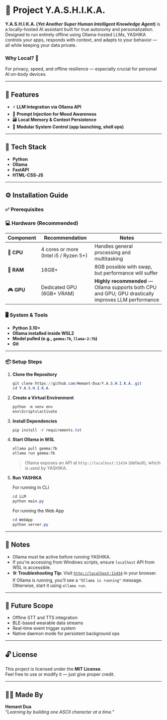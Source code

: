 # 🧠 Project Y.A.S.H.I.K.A.

**Y.A.S.H.I.K.A. (_Yet Another Super Human Intelligent Knowledge Agent_)** is a locally-hosted AI assistant built for true autonomy and personalization. Designed to run entirely offline using Ollama-hosted LLMs, YASHIKA controls your apps, responds with context, and adapts to your behavior — all while keeping your data private.

### Why Local? 🔐  
For privacy, speed, and offline resilience — especially crucial for personal AI on-body devices.

---

## 🚀 Features

- ⚡ **LLM Integration via Ollama API**
- 🧠 **Prompt Injection for Mood Awareness**
- 🗃️ **Local Memory & Context Persistence**
- 🧩 **Modular System Control (app launching, shell ops)**

---

## 🧱 Tech Stack

- **Python**
- **Ollama**
- **FastAPI**
- **HTML-CSS-JS**

---

## ⚙️ Installation Guide

### ✅ Prerequisites

### 💻 Hardware (Recommended)
| Component | Recommendation | Notes |
|----------|----------------|-------|
| 🧠 **CPU** | 4 cores or more (Intel i5 / Ryzen 5+) | Handles general processing and multitasking |
| 💾 **RAM** | 16GB+ | 8GB possible with swap, but performance will suffer |
| 🎮 **GPU** | Dedicated GPU (6GB+ VRAM) | **Highly recommended** — Ollama supports both CPU and GPU; GPU drastically improves LLM performance |


### 🖥️ System & Tools
- **Python 3.10+**
- **Ollama installed inside WSL2**
- **Model pulled (e.g., `gemma:7b`, `llama-2:7b`)**
- **Git**

---

### 📦 Setup Steps

1. **Clone the Repository**
   ```powershell
   git clone https://github.com/Hemant-Dua/Y.A.S.H.I.K.A..git
   cd Y.A.S.H.I.K.A.
   ```

2. **Create a Virtual Environment**
   ```powershell
   python -m venv env
   env\Scripts\activate
   ```

3. **Install Dependencies**
   ```powershell
   pip install -r requirements.txt
   ```

4. **Start Ollama in WSL**
   ```bash
   ollama pull gemma:7b
   ollama run gemma:7b
   ```

   > Ollama exposes an API at `http://localhost:11434` (default), which is used by YASHIKA.

5. **Run YASHIKA**
   
   For running in CLI
   ```powershell
   cd LLM
   python main.py
   ```

   For running the Web App
   ```powershell
   cd WebApp
   python server.py
   ```

---

## 🧠 Notes

- Ollama must be active before running YASHIKA.
- If you're accessing from Windows scripts, ensure `localhost` API from WSL is accessible.
- 🛠️ **Troubleshooting Tip:** Visit [`http://localhost:11434`](http://localhost:11434) in your browser.  
  If Ollama is running, you'll see a `"Ollama is running"` message. Otherwise, start it using `ollama run`.


---

## 🧬 Future Scope

- Offline STT and TTS integration
- BLE-based wearable data streams
- Real-time event trigger system
- Native daemon mode for persistent background ops

---

## 🔓 License

This project is licensed under the **MIT License**.  
Feel free to use or modify it — just give proper credit.

---

## 👨‍💻 Made By

**Hemant Dua**  
*"Learning by building one ASCII character at a time."*